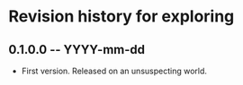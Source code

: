 # Revision history for exploring

## 0.1.0.0 -- YYYY-mm-dd

* First version. Released on an unsuspecting world.

